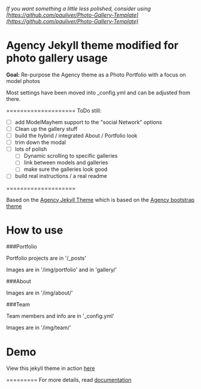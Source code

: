 
_If you want something a little less polished, consider using [https://github.com/pauliver/Photo-Gallery-Template](https://github.com/pauliver/Photo-Gallery-Template)_

Agency Jekyll theme modified for photo gallery usage
====================

**Goal:** Re-purpose the Agency theme as a Photo Portfolio with a focus on model photos

Most settings have been moved into _config.yml and can be adjusted from there.

====================
ToDo still:
- [ ] add ModelMayhem support to the "social Network" options
- [ ] Clean up the gallery stuff
- [ ] build the hybrid / integrated About / Portfolio look
- [ ] trim down the modal
- [ ] lots of polish
    - [ ] Dynamic scrolling to specific galleries
    - [ ] link between models and galleries
    - [ ] make sure the galleries look good
- [ ] build real instructions / a real readme

====================

Based on the [Agency Jekyll Theme](https://github.com/y7kim/agency-jekyll-theme) which is based on the [Agency bootstrap theme ](https://startbootstrap.com/template-overviews/agency/)

# How to use

###Portfolio 

Portfolio projects are in '/_posts'

Images are in '/img/portfolio' and in 'gallery/'

###About

Images are in '/img/about/'

###Team

Team members and info are in '_config.yml'

Images are in '/img/team/'


# Demo

View this jekyll theme in action [here](https://gallerytest.pauliver.com/)

=========
For more details, read [documentation](http://jekyllrb.com/)
